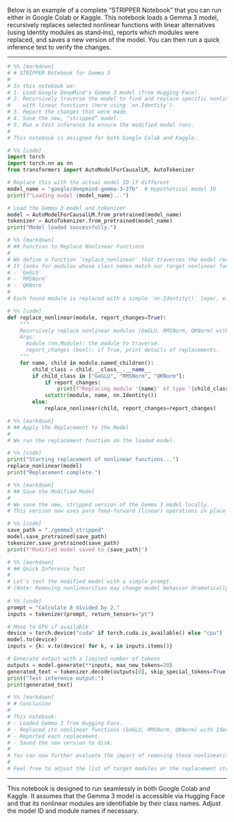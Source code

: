 Below is an example of a complete “STRIPPER Notebook” that you can run either in Google Colab or Kaggle. This notebook loads a Gemma 3 model, recursively replaces selected nonlinear functions with linear alternatives (using Identity modules as stand‐ins), reports which modules were replaced, and saves a new version of the model. You can then run a quick inference test to verify the changes.

---

```python
# %% [markdown]
# # STRIPPER Notebook for Gemma 3
#
# In this notebook we:
# 1. Load Google DeepMind's Gemma 3 model (from Hugging Face).
# 2. Recursively traverse the model to find and replace specific nonlinear modules (e.g. GeGLU, RMSNorm, QKNorm)
#    with linear functions (here using `nn.Identity`).
# 3. Report the changes that were made.
# 4. Save the new, “stripped” model.
# 5. Run a test inference to ensure the modified model runs.
#
# This notebook is designed for both Google Colab and Kaggle.

# %% [code]
import torch
import torch.nn as nn
from transformers import AutoModelForCausalLM, AutoTokenizer

# Replace this with the actual model ID if different
model_name = "google/deepmind-gemma-3-27b"  # Hypothetical model ID
print(f"Loading model {model_name}...")

# Load the Gemma 3 model and tokenizer
model = AutoModelForCausalLM.from_pretrained(model_name)
tokenizer = AutoTokenizer.from_pretrained(model_name)
print("Model loaded successfully.")

# %% [markdown]
# ## Function to Replace Nonlinear Functions
#
# We define a function `replace_nonlinear` that traverses the model recursively.
# It looks for modules whose class names match our target nonlinear functions:
# - `GeGLU`
# - `RMSNorm`
# - `QKNorm`
#
# Each found module is replaced with a simple `nn.Identity()` layer, effectively removing its effect.

# %% [code]
def replace_nonlinear(module, report_changes=True):
    """
    Recursively replace nonlinear modules (GeGLU, RMSNorm, QKNorm) with Identity.
    Args:
      module (nn.Module): the module to traverse.
      report_changes (bool): if True, print details of replacements.
    """
    for name, child in module.named_children():
        child_class = child.__class__.__name__
        if child_class in ["GeGLU", "RMSNorm", "QKNorm"]:
            if report_changes:
                print(f"Replacing module '{name}' of type '{child_class}' with Identity.")
            setattr(module, name, nn.Identity())
        else:
            replace_nonlinear(child, report_changes=report_changes)

# %% [markdown]
# ## Apply the Replacement to the Model
#
# We run the replacement function on the loaded model.

# %% [code]
print("Starting replacement of nonlinear functions...")
replace_nonlinear(model)
print("Replacement complete.")

# %% [markdown]
# ## Save the Modified Model
#
# We save the new, stripped version of the Gemma 3 model locally.
# This version now uses pure feed-forward (linear) operations in place of the original nonlinearities.

# %% [code]
save_path = "./gemma3_stripped"
model.save_pretrained(save_path)
tokenizer.save_pretrained(save_path)
print(f"Modified model saved to {save_path}")

# %% [markdown]
# ## Quick Inference Test
#
# Let's test the modified model with a simple prompt.
# (Note: Removing nonlinearities may change model behavior dramatically, so this is just to verify execution.)
 
# %% [code]
prompt = "Calculate 8 divided by 2."
inputs = tokenizer(prompt, return_tensors="pt")

# Move to GPU if available
device = torch.device("cuda" if torch.cuda.is_available() else "cpu")
model.to(device)
inputs = {k: v.to(device) for k, v in inputs.items()}

# Generate output with a limited number of tokens
outputs = model.generate(**inputs, max_new_tokens=20)
generated_text = tokenizer.decode(outputs[0], skip_special_tokens=True)
print("Test inference output:")
print(generated_text)

# %% [markdown]
# # Conclusion
#
# This notebook:
# - Loaded Gemma 3 from Hugging Face.
# - Replaced its nonlinear functions (GeGLU, RMSNorm, QKNorm) with Identity layers.
# - Reported each replacement.
# - Saved the new version to disk.
#
# You can now further evaluate the impact of removing these nonlinearities on accuracy, efficiency, and inference quality.
#
# Feel free to adjust the list of target modules or the replacement strategy (e.g., replacing with a custom linear layer) as needed.
```

---

This notebook is designed to run seamlessly in both Google Colab and Kaggle. It assumes that the Gemma 3 model is accessible via Hugging Face and that its nonlinear modules are identifiable by their class names. Adjust the model ID and module names if necessary. 
